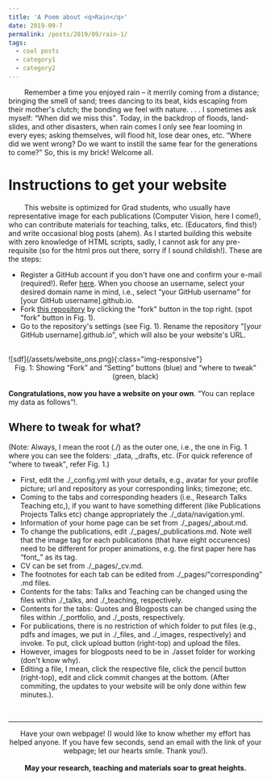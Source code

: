 ```yaml
---
title: 'A Poem about <q>Rain</q>'
date: 2019-09-7
permalink: /posts/2019/09/rain-1/
tags:
  - cool posts
  - category1
  - category2
---
```

<!-- ONS -->
<!-- This will be the last blog in iitm, will see this in postdoc US.-->
&nbsp; &nbsp; &nbsp; &nbsp;  Remember a time you enjoyed rain –  it merrily coming from a distance; bringing the smell of sand; trees dancing to its beat, kids escaping from their mother's clutch;  the bonding we feel with nature. . . . I sometimes ask myself: <q>When did we miss this</q>. Today, in the backdrop of floods, land-slides, and other disasters, when rain comes I only see fear looming in every eyes; asking themselves, will flood hit, lose dear ones, etc. <q>Where did we went wrong? Do we want to instill the same fear for the generations to come?</q> So, this is my brick! Welcome all.    
 
Instructions to get your website
======
 &nbsp; &nbsp; &nbsp; &nbsp; This website is optimized for Grad students, who usually have representative image for each publications (Computer Vision, here I come!), who can contribute materials for teaching, talks, etc. (Educators, find this!) and write occasional blog posts (ahem). As I started building this website with zero knowledge of HTML scripts, sadly, I cannot ask for any pre-requisite (so for the html pros out there, sorry if I sound childish!). These are the steps:  
*  Register a GitHub account if you don't have one and confirm your e-mail (required!). Refer [here](https://www.wikihow.com/Create-an-Account-on-GitHub). When you choose an username, select your desired domain name in mind, i.e., select <q>your GitHub username</q> for [your GitHub username].github.io. <br>
* Fork [this repository](https://github.com/maheshmohanmr/maheshmohanmr.github.io) by clicking the "fork" button in the top right. (spot "fork" button in Fig. 1).<br> 
* Go to the repository's settings (see Fig. 1). Rename the repository "[your GitHub username].github.io", which will also be your website's URL. 
<br>
![sdf](/assets/website_ons.png){:class="img-responsive"}
<center>Fig. 1: Showing <q>Fork</q> and <q>Setting</q> buttons (blue) and <q>where to tweak</q> (green, black) </center>
<br> <b>Congratulations, now you have a website on your own</b>. <q>You can replace my data as follows</q>!.

Where to tweak for what?
-----
(Note: Always, I mean the root (./) as the outer one, i.e., the one in Fig. 1 where you can see the folders: \_data, \_drafts, etc. 
(For quick reference of <q>where to tweak</q>, refer Fig. 1.)<br>
* First, edit the ./\_config.yml with your details, e.g., avatar for your profile picture; url and repository as your corresponding links; timezone; etc.<br>
* Coming to the tabs and corresponding headers (i.e., Research Talks Teaching etc,), if you want to have something different (like Publications Projects Talks etc) change appropriately the ./\_data/navigation.yml.<br>
* Information of your home page can be set from ./\_pages/\_about.md.<br>
* To change the publications, edit ./\_pages/\_publications.md. Note well that the image tag for each publications (that have eight occurences) need to be different for proper animations, e.g. the first paper here has <q>font\_</q> as its tag.<br>
* CV can be set from ./\_pages/\_cv.md.<br>
* The footnotes for each tab can be edited from  ./\_pages/<q>corresponding</q> .md files.<br>
* Contents for the tabs: Talks and Teaching can be changed using the files within ./\_talks, and ./\_teaching, respectively.<br>
* Contents for the tabs: Quotes and Blogposts can be changed using the files within ./\_portfolio, and ./\_posts, respectively.<br>
* For publications, there is no restriction of which folder to put files (e.g., pdfs and images, we put in ./\_files, and ./\_images, respectively)  and invoke. To put, click upload button (right-top) and upload the files. <br>
* However, images for blogposts need to be in ./asset folder for working (don't know why). <br>
* Editing a file, I mean, click the respective file, click the pencil button (right-top), edit and click commit changes at the bottom. (After commiting, the updates to your website will be only done within few minutes.).
<br>
<hr>
 <center>Have your own webpage! (I would like to know whether my effort has helped anyone. If you have few seconds, send an email with the link of your webpage; let our hearts smile. Thank you!).</center> <br><center> <b>May your research, teaching and materials soar to great heights.</b> </center>

















